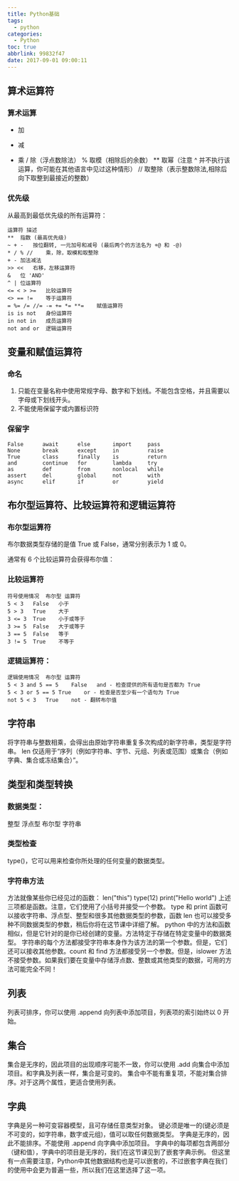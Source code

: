 ```yaml
---
title: Python基础
tags:
  - python
categories:
  - Python
toc: true
abbrlink: 99832f47
date: 2017-09-01 09:00:11
---
```


## 算术运算符
### 算术运算
+ 加
- 减
* 乘
/ 除（浮点数除法）
% 取模（相除后的余数）
** 取幂（注意 ^ 并不执行该运算，你可能在其他语言中见过这种情形）
// 取整除（表示整数除法,相除后向下取整到最接近的整数）

### 优先级
从最高到最低优先级的所有运算符：

    运算符	描述
    **	指数 (最高优先级)
    ~ + -	按位翻转, 一元加号和减号 (最后两个的方法名为 +@ 和 -@)
    * / % //	乘，除，取模和取整除
    + -	加法减法
    >> <<	右移，左移运算符
    &	位 'AND'
    ^ |	位运算符
    <= < > >=	比较运算符
    <> == !=	等于运算符
    = %= /= //= -= += *= **=	赋值运算符
    is is not	身份运算符
    in not in	成员运算符
    not and or	逻辑运算符

## 变量和赋值运算符

### 命名
1. 只能在变量名称中使用常规字母、数字和下划线。不能包含空格，并且需要以字母或下划线开头。
2. 不能使用保留字或内置标识符

### 保留字
    False      await      else       import     pass
    None       break      except     in         raise
    True       class      finally    is         return
    and        continue   for        lambda     try
    as         def        from       nonlocal   while
    assert     del        global     not        with
    async      elif       if         or         yield

## 布尔型运算符、比较运算符和逻辑运算符
### 布尔型运算符
布尔数据类型存储的是值 True 或 False，通常分别表示为 1 或 0。

通常有 6 个比较运算符会获得布尔值：

### 比较运算符
    符号使用情况	布尔型	运算符
    5 < 3	False	小于
    5 > 3	True	大于
    3 <= 3	True	小于或等于
    3 >= 5	False	大于或等于
    3 == 5	False	等于
    3 != 5	True	不等于
### 逻辑运算符：

    逻辑使用情况	布尔型	运算符
    5 < 3 and 5 == 5	False	and - 检查提供的所有语句是否都为 True
    5 < 3 or 5 == 5	True	or - 检查是否至少有一个语句为 True
    not 5 < 3	True	not - 翻转布尔值

## 字符串
将字符串与整数相乘，会得出由原始字符串重复多次构成的新字符串，类型是字符串。
len 仅适用于“序列（例如字符串、字节、元组、列表或范围）或集合（例如字典、集合或冻结集合）”。

## 类型和类型转换
### 数据类型：
整型
浮点型
布尔型
字符串
### 类型检查
 type()，它可以用来检查你所处理的任何变量的数据类型。
### 字符串方法
方法就像某些你已经见过的函数：
len("this")
type(12)
print("Hello world")
上述三项都是函数。注意，它们使用了小括号并接受一个参数。
type 和 print 函数可以接收字符串、浮点型、整型和很多其他数据类型的参数，函数 len 也可以接受多种不同数据类型的参数，稍后你将在这节课中详细了解。
python 中的方法和函数相似，但是它针对的是你已经创建的变量。方法特定于存储在特定变量中的数据类型。
字符串的每个方法都接受字符串本身作为该方法的第一个参数。但是，它们还可以接收其他参数。count 和 find 方法都接受另一个参数。但是，islower 方法不接受参数。如果我们要在变量中存储浮点数、整数或其他类型的数据，可用的方法可能完全不同！

## 列表
列表可排序，你可以使用 .append 向列表中添加项目，列表项的索引始终以 0 开始。
## 集合
集合是无序的，因此项目的出现顺序可能不一致，你可以使用 .add 向集合中添加项目。和字典及列表一样，集合是可变的。
集合中不能有重复项，不能对集合排序。对于这两个属性，更适合使用列表。

## 字典
字典是另一种可变容器模型，且可存储任意类型对象。
键必须是唯一的(键必须是不可变的，如字符串，数字或元组)，值可以取任何数据类型。
字典是无序的，因此不能排序。不能使用 .append 向字典中添加项目。
字典中的每项都包含两部分（键和值），字典中的项目是无序的，我们在这节课见到了嵌套字典示例。
但这里有一点需要注意，Python中其他数据结构也是可以嵌套的，不过嵌套字典在我们的使用中会更为普遍一些，所以我们在这里选择了这一项。

